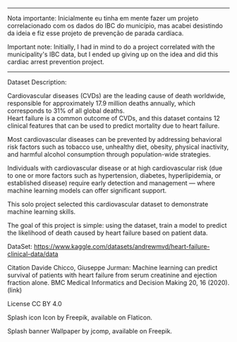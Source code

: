 --------------------------------------------------------------------------------------------------
Nota importante: Inicialmente eu tinha em mente fazer um projeto correlacionado com os dados do IBC do município, mas acabei desistindo da ideia e fiz esse projeto de prevenção de parada cardíaca.

Important note: Initially, I had in mind to do a project correlated with the municipality's IBC data, but I ended up giving up on the idea and did this cardiac arrest prevention project.

--------------------------------------------------------------------------------------------------

Dataset Description:

Cardiovascular diseases (CVDs) are the leading cause of death worldwide, responsible for approximately 17.9 million deaths annually, which corresponds to 31% of all global deaths.  
Heart failure is a common outcome of CVDs, and this dataset contains 12 clinical features that can be used to predict mortality due to heart failure.

Most cardiovascular diseases can be prevented by addressing behavioral risk factors such as tobacco use, unhealthy diet, obesity, physical inactivity, and harmful alcohol consumption through population-wide strategies.

Individuals with cardiovascular disease or at high cardiovascular risk (due to one or more factors such as hypertension, diabetes, hyperlipidemia, or established disease) require early detection and management — where machine learning models can offer significant support.

This solo project selected this cardiovascular dataset to demonstrate machine learning skills.

The goal of this project is simple: using the dataset, train a model to predict the likelihood of death caused by heart failure based on patient data.

DataSet: https://www.kaggle.com/datasets/andrewmvd/heart-failure-clinical-data/data

Citation
Davide Chicco, Giuseppe Jurman: Machine learning can predict survival of patients with heart failure from serum creatinine and ejection fraction alone. BMC Medical Informatics and Decision Making 20, 16 (2020). (link)

License
CC BY 4.0

Splash icon
Icon by Freepik, available on Flaticon.

Splash banner
Wallpaper by jcomp, available on Freepik.